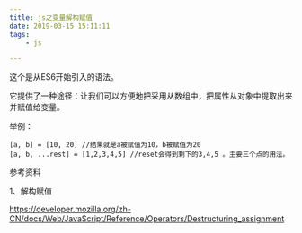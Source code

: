 ```yaml
---
title: js之变量解构赋值
date: 2019-03-15 15:11:11
tags:
	- js

---
```






这个是从ES6开始引入的语法。

它提供了一种途径：让我们可以方便地把采用从数组中，把属性从对象中提取出来并赋值给变量。

举例：

```
[a, b] = [10, 20] //结果就是a被赋值为10，b被赋值为20
[a, b, ...rest] = [1,2,3,4,5] //reset会得到剩下的3,4,5 。主要三个点的用法。
```



参考资料

1、解构赋值

https://developer.mozilla.org/zh-CN/docs/Web/JavaScript/Reference/Operators/Destructuring_assignment

